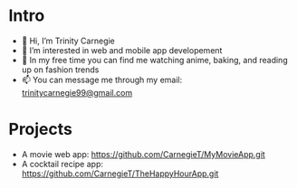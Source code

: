 # Intro
- 👋 Hi, I’m Trinity Carnegie
- 👀 I’m interested in web and mobile app developement
- 💞️ In my free time you can find me watching anime, baking, and reading up on fashion trends
- 📫 You can message me through my email: trinitycarnegie99@gmail.com

<!---
CarnegieT/CarnegieT is a ✨ special ✨ repository because its `README.md` (this file) appears on your GitHub profile.
You can click the Preview link to take a look at your changes.
--->

# Projects
- A movie web app: https://github.com/CarnegieT/MyMovieApp.git
- A cocktail recipe app: https://github.com/CarnegieT/TheHappyHourApp.git
